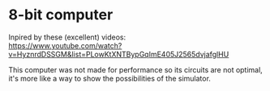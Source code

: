 # 8-bit computer

Inpired by these (excellent) videos:  
<https://www.youtube.com/watch?v=HyznrdDSSGM&list=PLowKtXNTBypGqImE405J2565dvjafglHU>

This computer was not made for performance so its circuits are not optimal, it's more like a way to show the possibilities of the simulator.
